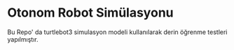 # Otonom Robot Simülasyonu

Bu Repo' da turtlebot3 simulasyon modeli kullanılarak derin öğrenme testleri yapılmıştır. 